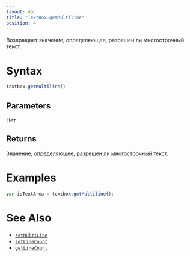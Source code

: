 ```yaml
---
layout: doc
title: "TextBox.getMultiline"
position: 4
---
```


Возвращает значение, определяющее, разрешен ли многострочный текст.

# Syntax

```js
textbox.getMultiline()
```

## Parameters

Нет

## Returns

Значение, определяющее, разрешен ли многострочный текст.

# Examples

```js
var isTextArea = textbox.getMultiline();
```

# See Also

* [`setMultiLine`](../TextBox.setMultiline/)
* [`setLineCount`](../TextBox.setLineCount/)
* [`getLineCount`](../TextBox.getLineCount/)
